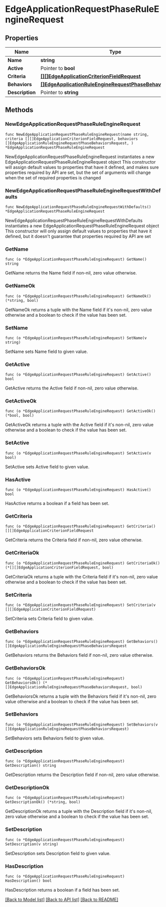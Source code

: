 # EdgeApplicationRequestPhaseRuleEngineRequest

## Properties

Name | Type | Description | Notes
------------ | ------------- | ------------- | -------------
**Name** | **string** |  | 
**Active** | Pointer to **bool** |  | [optional] 
**Criteria** | [**[][]EdgeApplicationCriterionFieldRequest**]([]EdgeApplicationCriterionFieldRequest.md) |  | 
**Behaviors** | [**[]EdgeApplicationRuleEngineRequestPhaseBehaviorsRequest**](EdgeApplicationRuleEngineRequestPhaseBehaviorsRequest.md) |  | 
**Description** | Pointer to **string** |  | [optional] 

## Methods

### NewEdgeApplicationRequestPhaseRuleEngineRequest

`func NewEdgeApplicationRequestPhaseRuleEngineRequest(name string, criteria [][]EdgeApplicationCriterionFieldRequest, behaviors []EdgeApplicationRuleEngineRequestPhaseBehaviorsRequest, ) *EdgeApplicationRequestPhaseRuleEngineRequest`

NewEdgeApplicationRequestPhaseRuleEngineRequest instantiates a new EdgeApplicationRequestPhaseRuleEngineRequest object
This constructor will assign default values to properties that have it defined,
and makes sure properties required by API are set, but the set of arguments
will change when the set of required properties is changed

### NewEdgeApplicationRequestPhaseRuleEngineRequestWithDefaults

`func NewEdgeApplicationRequestPhaseRuleEngineRequestWithDefaults() *EdgeApplicationRequestPhaseRuleEngineRequest`

NewEdgeApplicationRequestPhaseRuleEngineRequestWithDefaults instantiates a new EdgeApplicationRequestPhaseRuleEngineRequest object
This constructor will only assign default values to properties that have it defined,
but it doesn't guarantee that properties required by API are set

### GetName

`func (o *EdgeApplicationRequestPhaseRuleEngineRequest) GetName() string`

GetName returns the Name field if non-nil, zero value otherwise.

### GetNameOk

`func (o *EdgeApplicationRequestPhaseRuleEngineRequest) GetNameOk() (*string, bool)`

GetNameOk returns a tuple with the Name field if it's non-nil, zero value otherwise
and a boolean to check if the value has been set.

### SetName

`func (o *EdgeApplicationRequestPhaseRuleEngineRequest) SetName(v string)`

SetName sets Name field to given value.


### GetActive

`func (o *EdgeApplicationRequestPhaseRuleEngineRequest) GetActive() bool`

GetActive returns the Active field if non-nil, zero value otherwise.

### GetActiveOk

`func (o *EdgeApplicationRequestPhaseRuleEngineRequest) GetActiveOk() (*bool, bool)`

GetActiveOk returns a tuple with the Active field if it's non-nil, zero value otherwise
and a boolean to check if the value has been set.

### SetActive

`func (o *EdgeApplicationRequestPhaseRuleEngineRequest) SetActive(v bool)`

SetActive sets Active field to given value.

### HasActive

`func (o *EdgeApplicationRequestPhaseRuleEngineRequest) HasActive() bool`

HasActive returns a boolean if a field has been set.

### GetCriteria

`func (o *EdgeApplicationRequestPhaseRuleEngineRequest) GetCriteria() [][]EdgeApplicationCriterionFieldRequest`

GetCriteria returns the Criteria field if non-nil, zero value otherwise.

### GetCriteriaOk

`func (o *EdgeApplicationRequestPhaseRuleEngineRequest) GetCriteriaOk() (*[][]EdgeApplicationCriterionFieldRequest, bool)`

GetCriteriaOk returns a tuple with the Criteria field if it's non-nil, zero value otherwise
and a boolean to check if the value has been set.

### SetCriteria

`func (o *EdgeApplicationRequestPhaseRuleEngineRequest) SetCriteria(v [][]EdgeApplicationCriterionFieldRequest)`

SetCriteria sets Criteria field to given value.


### GetBehaviors

`func (o *EdgeApplicationRequestPhaseRuleEngineRequest) GetBehaviors() []EdgeApplicationRuleEngineRequestPhaseBehaviorsRequest`

GetBehaviors returns the Behaviors field if non-nil, zero value otherwise.

### GetBehaviorsOk

`func (o *EdgeApplicationRequestPhaseRuleEngineRequest) GetBehaviorsOk() (*[]EdgeApplicationRuleEngineRequestPhaseBehaviorsRequest, bool)`

GetBehaviorsOk returns a tuple with the Behaviors field if it's non-nil, zero value otherwise
and a boolean to check if the value has been set.

### SetBehaviors

`func (o *EdgeApplicationRequestPhaseRuleEngineRequest) SetBehaviors(v []EdgeApplicationRuleEngineRequestPhaseBehaviorsRequest)`

SetBehaviors sets Behaviors field to given value.


### GetDescription

`func (o *EdgeApplicationRequestPhaseRuleEngineRequest) GetDescription() string`

GetDescription returns the Description field if non-nil, zero value otherwise.

### GetDescriptionOk

`func (o *EdgeApplicationRequestPhaseRuleEngineRequest) GetDescriptionOk() (*string, bool)`

GetDescriptionOk returns a tuple with the Description field if it's non-nil, zero value otherwise
and a boolean to check if the value has been set.

### SetDescription

`func (o *EdgeApplicationRequestPhaseRuleEngineRequest) SetDescription(v string)`

SetDescription sets Description field to given value.

### HasDescription

`func (o *EdgeApplicationRequestPhaseRuleEngineRequest) HasDescription() bool`

HasDescription returns a boolean if a field has been set.


[[Back to Model list]](../README.md#documentation-for-models) [[Back to API list]](../README.md#documentation-for-api-endpoints) [[Back to README]](../README.md)


